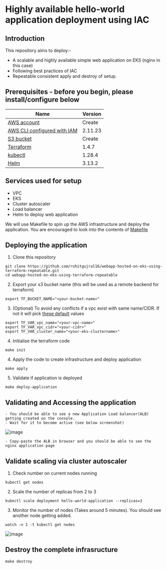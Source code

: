 <!--- app-name:  -->
# Highly available hello-world application deployment using IAC

## Introduction
This repository aims to deploy:-
- A scalable and highly available simple web application on EKS (nginx in this case)
- Following best practices of IAC
- Repeatable consistent apply and destroy of setup.

## Prerequisites - before you begin, please install/configure below

| Name                                                                                                                                                                             | Version |
|----------------------------------------------------------------------------------------------------------------------------------------------------------------------------------|---------|
| <a name="requirement_aws"></a> [AWS account](https://aws.amazon.com/resources/create-account/)                                                                                   | Create  |
| <a name="requirement_aws_cli"></a> [AWS CLI configured with IAM](https://docs.aws.amazon.com/cli/latest/userguide/getting-started-quickstart.html#getting-started-quickstart-new-command) | 2.11.23 |
| <a name="requirement_S3-bucket"></a> [S3 bucket](https://docs.aws.amazon.com/AmazonS3/latest/userguide/create-bucket-overview.html)                                              | Create  |
| <a name="requirement_terraform"></a> [Terraform](https://developer.hashicorp.com/terraform/tutorials/aws-get-started/install-cli)                                                | 1.4.7   |
| <a name="requirement_kubectl"></a> [kubectl](https://kubernetes.io/docs/tasks/tools/)                                                                                            | 1.28.4  |
| <a name="requirement_helm"></a> [Helm](https://helm.sh)                                                                                                                          | 3.13.2  |



## Services used for setup
- VPC
- EKS 
- Cluster autoscaler
- Load balancer
- Helm to deploy web application

We will use Makefile to spin up the AWS infrastructure and deploy the application.
You are encouraged to look into the contents of [Makefile](Makefile)
## Deploying the application
1. Clone this repository
```console
git clone https://github.com/rohitgujral16/webapp-hosted-on-eks-using-terraform-repeatable.git
cd webapp-hosted-on-eks-using-terraform-repeatable
```
2. Export your s3 bucket name (this will be used as a remote backend for terraform)
```console
export TF_BUCKET_NAME="<your-bucket-name>"
```
3. (Optional) To avoid any conflicts if a vpc exist with same name/CIDR. If not it will pick [these default](modules/vpc/variables.tf) values
```console
export TF_VAR_vpc_name="<your-vpc-name>"
export TF_VAR_vpc_cidr="<your-cidr>"
export TF_VAR_cluster_name="<your-eks-clustername>"
```

4. Initialise the terraform code
```console
make init
```
4. Apply the code to create infrastructure and deploy application
```console
make apply
```
5. Validate if application is deployed
```console
make deploy-application
```
## Validating and Accessing the application
```
- You should be able to see a new Application Load balancer(ALB) getting created on the console.
- Wait for it to become active (see below screenshot)
```

![image](https://github.com/rohitgujral16/webapp-hosted-on-eks-using-terraform-repeatable/assets/40119930/9a307b0c-cd3c-4570-b9f0-b8de5fdd290d)


```
- Copy-paste the ALB in browser and you should be able to see the nginx application page
```



## Validate scaling via cluster autoscaler
1. Check number on current nodes running
```console
kubectl get nodes
```
2. Scale the number of replicas from 2 to 3
```console
kubectl scale deployment hello-world-application --replicas=3
 ```
3. Monitor the number of nodes (Takes around 5 minutes). You should see another node getting added.
```console
watch -n 1 -t kubectl get nodes
```

![image](https://github.com/rohitgujral16/webapp-hosted-on-eks-using-terraform-repeatable/assets/40119930/8c14b143-d793-4c0a-a779-fd35f0150f96)


## Destroy the complete infrasructure
```console
make destroy
```
